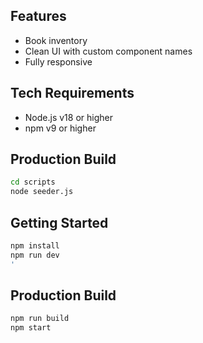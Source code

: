 ## Features
- Book inventory
- Clean UI with custom component names
- Fully responsive

## Tech Requirements
- Node.js v18 or higher
- npm v9 or higher

## Production Build
```bash
cd scripts
node seeder.js
```


## Getting Started
```bash
npm install
npm run dev
'
```

## Production Build
```bash
npm run build
npm start
```


